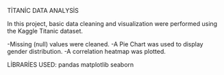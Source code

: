 TİTANİC DATA ANALYSİS

In this project, basic data cleaning and visualization were performed using the Kaggle Titanic dataset.

-Missing (null) values were cleaned.
-A Pie Chart was used to display gender distribution.
-A correlation heatmap was plotted.

LİBRARİES USED:
pandas
matplotlib
seaborn

